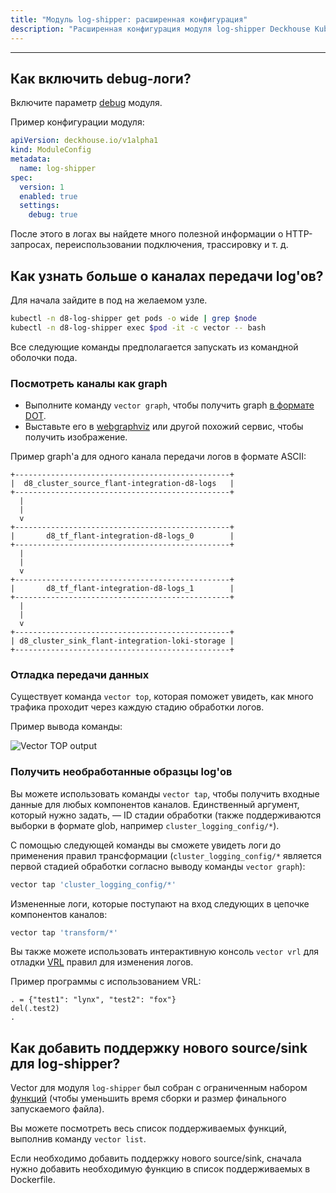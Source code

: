 ```yaml
---
title: "Модуль log-shipper: расширенная конфигурация"
description: "Расширенная конфигурация модуля log-shipper Deckhouse Kubernetes Platform, включающая отладку логов, исследование каналов передачи данных и добавление новых источников/приемников."
---
```

---

## Как включить debug-логи?

Включите параметр [debug](configuration.html#parameters-debug) модуля.

Пример конфигурации модуля:

```yaml
apiVersion: deckhouse.io/v1alpha1
kind: ModuleConfig
metadata:
  name: log-shipper
spec:
  version: 1
  enabled: true
  settings:
    debug: true
```

После этого в логах вы найдете много полезной информации о HTTP-запросах, переиспользовании подключения, трассировку и т. д.

## Как узнать больше о каналах передачи log'ов?

Для начала зайдите в под на желаемом узле.

```bash
kubectl -n d8-log-shipper get pods -o wide | grep $node
kubectl -n d8-log-shipper exec $pod -it -c vector -- bash
```

Все следующие команды предполагается запускать из командной оболочки пода.

### Посмотреть каналы как graph

* Выполните команду `vector graph`, чтобы получить graph [в формате DOT](https://graphviz.org/doc/info/lang.html).
* Выставьте его в [webgraphviz](http://www.webgraphviz.com/) или другой похожий сервис, чтобы получить изображение.

Пример graph'а для одного канала передачи логов в формате ASCII:

```text
+------------------------------------------------+
|  d8_cluster_source_flant-integration-d8-logs   |
+------------------------------------------------+
  |
  |
  v
+------------------------------------------------+
|       d8_tf_flant-integration-d8-logs_0        |
+------------------------------------------------+
  |
  |
  v
+------------------------------------------------+
|       d8_tf_flant-integration-d8-logs_1        |
+------------------------------------------------+
  |
  |
  v
+------------------------------------------------+
| d8_cluster_sink_flant-integration-loki-storage |
+------------------------------------------------+
```

### Отладка передачи данных

Существует команда `vector top`, которая поможет увидеть, как много трафика проходит через каждую стадию обработки логов.

Пример вывода команды:

![Vector TOP output](../../images/log-shipper/vector_top.png)

### Получить необработанные образцы log'ов

Вы можете использовать команды `vector tap`, чтобы получить входные данные для любых компонентов каналов.
Единственный аргумент, который нужно задать, — ID стадии обработки (также поддерживаются выборки в формате glob,
например `cluster_logging_config/*`).

С помощью следующей команды вы сможете увидеть логи до применения правил трансформации (`cluster_logging_config/*` является первой стадией обработки согласно выводу команды `vector graph`):

```bash
vector tap 'cluster_logging_config/*'
```

Измененные логи, которые поступают на вход следующих в цепочке компонентов каналов:

```bash
vector tap 'transform/*'
```

Вы также можете использовать интерактивную консоль `vector vrl` для отладки [VRL](https://vector.dev/docs/reference/vrl/) правил для изменения логов.

Пример программы с использованием VRL:

```text
. = {"test1": "lynx", "test2": "fox"}
del(.test2)
.
```

## Как добавить поддержку нового source/sink для log-shipper?

Vector для модуля `log-shipper` был собран с ограниченным набором [функций](https://doc.rust-lang.org/cargo/reference/features.html) (чтобы уменьшить время сборки и размер финального запускаемого файла).

Вы можете посмотреть весь список поддерживаемых функций, выполнив команду `vector list`.

Если необходимо добавить поддержку нового source/sink, сначала нужно добавить необходимую функцию в список поддерживаемых в Dockerfile.
